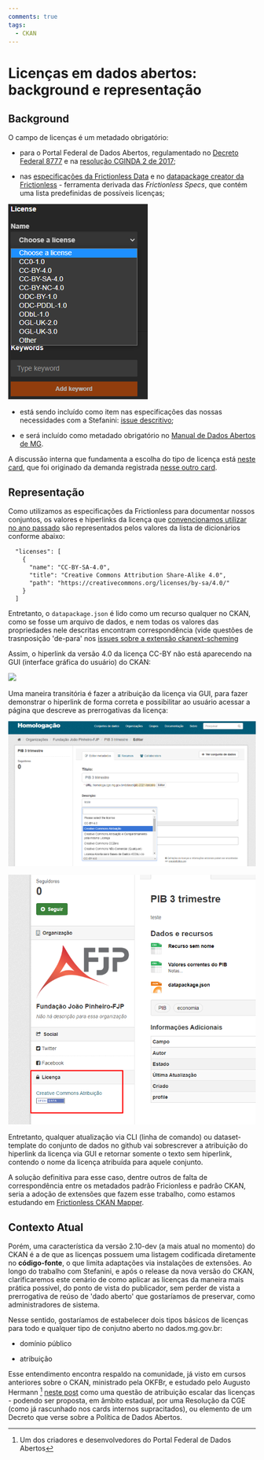 ```yaml
---
comments: true
tags:
  - CKAN
---
```


# Licenças em dados abertos: background e representação

## Background

O campo de licenças é um metadado obrigatório:

- para o Portal Federal de Dados Abertos, regulamentado no [Decreto Federal 8777](https://www.planalto.gov.br/CCIVIL_03/_Ato2015-2018/2016/Decreto/D8777.htm#art2) e na [resolução CGINDA 2 de 2017](https://wiki-dados.cgu.gov.br/GetFile.aspx?File=%2fComiteGestor%2fResolu%c3%a7%c3%b5es%2fresolucao-cginda-2-24-3-2017%2cpdf.pdf);


- nas [especificações da Frictionless Data](https://specs.frictionlessdata.io/data-package/#licenses) e no [datapackage creator da Frictionless](https://create.frictionlessdata.io/) - ferramenta derivada das _Frictionless Specs_, que contém uma lista predefinidas de possíveis licenças;

![](static/licences-datapackage-creator.png)

- está sendo incluído como item nas especificações das nossas necessidades com a Stefanini: [issue descritivo](https://github.com/transparencia-mg/work-stefanini/issues/69);

- e será incluído como metadado obrigatório no [Manual de Dados Abertos de MG](https://transparencia-mg.github.io/manual-abertura/pages/002_metadados.html#metadados-obrigat%C3%B3rios-e-facultativos-no-portal-de-dados-abertos-de-minas-gerais).

A discussão interna que fundamenta a escolha do tipo de licença está [neste card](https://trello.com/c/OQVjhGeM/877-escolher-licen%C3%A7a-aberta-para-dados-de-interesse-coletivo-e-geral), que foi originado da demanda registrada [nesse outro card](https://trello.com/c/auyl56pH/91-licenciamento-de-uso-de-dados-3-artefatos).

## Representação

Como utilizamos as especificações da Frictionless para documentar nossos conjuntos, os valores e hiperlinks da licença que [convencionamos utilizar no ano passado](https://trello.com/c/OQVjhGeM/877-escolher-licen%C3%A7a-aberta-para-dados-de-interesse-coletivo-e-geral#comment-610ab3589a7b7e1ec9a1c564) são representados pelos valores da lista de dicionários conforme abaixo:

````
  "licenses": [
    {
      "name": "CC-BY-SA-4.0",
      "title": "Creative Commons Attribution Share-Alike 4.0",
      "path": "https://creativecommons.org/licenses/by-sa/4.0/"
    }
  ]
````
Entretanto, o `datapackage.json` é lido como um recurso qualquer no CKAN, como se fosse um arquivo de dados, e nem todas os valores das propriedades nele descritas encontram correspondência (vide questões de trasnposição 'de-para' nos [issues sobre a extensão ckanext-scheming](https://github.com/ckan/ckanext-scheming/issues) 

Assim, o hiperlink da versão 4.0 da licença CC-BY não está aparecendo na GUI (interface gráfica do usuário) do CKAN:

![](static/licença-sem-hiperlink.png)

Uma maneira transitória é fazer a atribuição da licença via GUI, para fazer demonstrar o hiperlink de forma correta e possibilitar ao usuário acessar a página que descreve as prerrogativas da licença:

![](static/atrib-licenca-GUI.png)

![](static/licenca-com-hiperlink.png)

Entretanto, qualquer atualização via CLI (linha de comando) ou dataset-template do conjunto de dados no github vai sobrescrever a atribuição do hiperlink da licença via GUI e retornar somente o texto sem hiperlink, contendo o nome da licença atribuída para aquele conjunto.

A solução definitiva para esse caso, dentre outros de falta de correspondência entre os metadados padrão Fricionless e padrão CKAN, seria a adoção de extensões que fazem esse trabalho, como estamos estudando em [Frictionless CKAN Mapper](https://github.com/frictionlessdata/frictionless-ckan-mapper).

## Contexto Atual

Porém, uma característica da versão 2.10-dev (a mais atual no momento) do CKAN é a de que as licenças possuem uma listagem codificada diretamente no **código-fonte**, o que limita adaptações via instalações de extensões. Ao longo do trabalho com Stefanini, e após o release da nova versão do CKAN, clarificaremos este cenário de como aplicar as licenças da maneira mais prática possível, do ponto de vista do publicador, sem perder de vista a prerrogativa de reúso de 'dado aberto' que gostaríamos de preservar, como administradores de sistema. 

Nesse sentido, gostaríamos de estabelecer dois tipos básicos de licenças para todo e qualquer tipo de conjutno aberto no dados.mg.gov.br:

- domínio público

- atribuição

Esse entendimento encontra respaldo na comunidade, já visto em cursos anteriores sobre o CKAN, ministrado pela OKFBr, e estudado pelo Augusto Hermann [^1] [neste post](https://herrmann.tech/pt/blog/2020/12/07/dados-abertos-a-retrospectiva-de-um-comite.html) como uma questão de atribuição escalar das licenças - podendo ser proposta, em âmbito estadual, por uma Resolução da CGE (como já rascunhado nos cards internos supracitados), ou elemento de um Decreto que verse sobre a Política de Dados Abertos. 

[^1]: Um dos criadores e desenvolvedores do Portal Federal de Dados Abertos